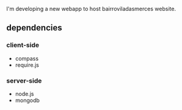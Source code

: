 I'm developing a new webapp to host bairroviladasmerces website.

## dependencies
### client-side
- compass
- require.js

### server-side
- node.js
- mongodb
